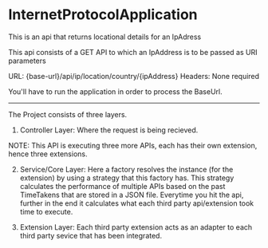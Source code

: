 # InternetProtocolApplication
This is an api that returns locational details for an IpAdress

This api consists of a GET API to which an IpAddress is to be passed as URI parameters

URL: {base-url}/api/ip/location/country/{ipAddress}
Headers: None required

You'll have to run the application in order to process the BaseUrl.

----------------------------------

The Project consists of three layers.

1. Controller Layer: Where the request is being recieved.
 
NOTE: This API is executing three more APIs, each has their own extension, hence three extensions.

2. Service/Core Layer: Here a factory resolves the instance (for the extension) by using a strategy that this factory has. This strategy calculates the performance of multiple APIs based on the past TimeTakens that are stored in a JSON file. Everytime you hit the api, further in the end it calculates what each third party api/extension took time to execute.

3. Extension Layer: Each third party extension acts as an adapter to each third party sevice that has been integrated.
